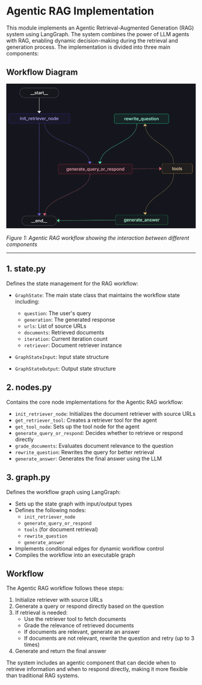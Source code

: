 # Agentic RAG Implementation

This module implements an Agentic Retrieval-Augmented Generation (RAG) system using LangGraph. The system combines the power of LLM agents with RAG, enabling dynamic decision-making during the retrieval and generation process. The implementation is divided into three main components:

## Workflow Diagram

![Agentic RAG Workflow](../../imgs/agenticrag.png)

*Figure 1: Agentic RAG workflow showing the interaction between different components*

---

## 1. state.py

Defines the state management for the RAG workflow:

- `GraphState`: The main state class that maintains the workflow state including:
  - `question`: The user's query
  - `generation`: The generated response
  - `urls`: List of source URLs
  - `documents`: Retrieved documents
  - `iteration`: Current iteration count
  - `retriever`: Document retriever instance

- `GraphStateInput`: Input state structure
- `GraphStateOutput`: Output state structure

## 2. nodes.py

Contains the core node implementations for the Agentic RAG workflow:

- `init_retriever_node`: Initializes the document retriever with source URLs
- `get_retriever_tool`: Creates a retriever tool for the agent
- `get_tool_node`: Sets up the tool node for the agent
- `generate_query_or_respond`: Decides whether to retrieve or respond directly
- `grade_documents`: Evaluates document relevance to the question
- `rewrite_question`: Rewrites the query for better retrieval
- `generate_answer`: Generates the final answer using the LLM

## 3. graph.py

Defines the workflow graph using LangGraph:

- Sets up the state graph with input/output types
- Defines the following nodes:
  - `init_retriever_node`
  - `generate_query_or_respond`
  - `tools` (for document retrieval)
  - `rewrite_question`
  - `generate_answer`
- Implements conditional edges for dynamic workflow control
- Compiles the workflow into an executable graph

## Workflow

The Agentic RAG workflow follows these steps:
1. Initialize retriever with source URLs
2. Generate a query or respond directly based on the question
3. If retrieval is needed:
   - Use the retriever tool to fetch documents
   - Grade the relevance of retrieved documents
   - If documents are relevant, generate an answer
   - If documents are not relevant, rewrite the question and retry (up to 3 times)
4. Generate and return the final answer

The system includes an agentic component that can decide when to retrieve information and when to respond directly, making it more flexible than traditional RAG systems.
